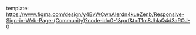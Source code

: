 template:
https://www.figma.com/design/y4BvWCwnAIerdn4kueZenb/Responsive-Sign-in-Web-Page-(Community)?node-id=0-1&p=f&t=T1m8JhIaQ4d3aROJ-0
